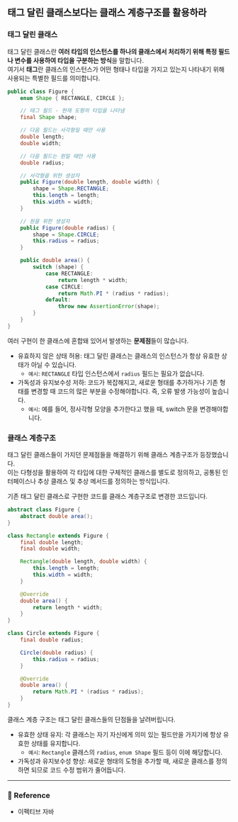 ## 태그 달린 클래스보다는 클래스 계층구조를 활용하라
### 태그 달린 클래스
태그 달린 클래스란 **여러 타입의 인스턴스를 하나의 클래스에서 처리하기 위해 특정 필드나 변수를 사용하여 타입을 구분하는 방식**을 말합니다.  
여기서 **태그**란 클래스의 인스턴스가 어떤 형태나 타입을 가지고 있는지 나타내기 위해 사용되는 특별한 필드를 의미합니다.  

```java
public class Figure {
    enum Shape { RECTANGLE, CIRCLE };

    // 태그 필드 - 현재 도형의 타입을 나타냄
    final Shape shape;

    // 다음 필드는 사각형일 때만 사용
    double length;
    double width;

    // 다음 필드는 원일 때만 사용
    double radius;

    // 사각형을 위한 생성자
    public Figure(double length, double width) {
        shape = Shape.RECTANGLE;
        this.length = length;
        this.width = width;
    }

    // 원을 위한 생성자
    public Figure(double radius) {
        shape = Shape.CIRCLE;
        this.radius = radius;
    }

    public double area() {
        switch (shape) {
            case RECTANGLE:
                return length * width;
            case CIRCLE:
                return Math.PI * (radius * radius);
            default:
                throw new AssertionError(shape);
        }
    }
}
```  

여러 구현이 한 클래스에 혼합돼 있어서 발생하는 **문제점**들이 많습니다.  
- 유효하지 않은 상태 허용: 태그 달린 클래스는 클래스의 인스턴스가 항상 유효한 상태가 아닐 수 있습니다.
    - `예시`: `RECTANGLE` 타입 인스턴스에서 `radius` 필드는 필요가 없습니다.  
- 가독성과 유지보수성 저하: 코드가 복잡해지고, 새로운 형태를 추가하거나 기존 형태를 변경할 때 코드의 많은 부분을 수정해야합니다. 즉, 오류 발생 가능성이 높습니다.  
    - `예시`: 예를 들어, 정사각형 모양을 추가한다고 했을 때, switch 문을 변경해야합니다.

### 클래스 계층구조  
태그 달린 클래스들이 가지던 문제점들을 해결하기 위해 클래스 계층구조가 등장했습니다.  
이는 다형성을 활용하여 각 타입에 대한 구체적인 클래스를 별도로 정의하고, 공통된 인터페이스나 추상 클래스 및 추상 메서드를 정의하는 방식입니다.  

기존 태그 달린 클래스로 구현한 코드를 클래스 계층구조로 변경한 코드입니다.  
```java
abstract class Figure {
    abstract double area();
}

class Rectangle extends Figure {
    final double length;
    final double width;

    Rectangle(double length, double width) {
        this.length = length;
        this.width = width;
    }

    @Override
    double area() {
        return length * width;
    }
}

class Circle extends Figure {
    final double radius;

    Circle(double radius) {
        this.radius = radius;
    }

    @Override
    double area() {
        return Math.PI * (radius * radius);
    }
}
```

클래스 계층 구조는 태그 달린 클래스들의 단점들을 날려버립니다.  
- 유효한 상태 유지: 각 클래스는 자기 자신에게 의미 있는 필드만을 가지기에 항상 유효한 상태를 유지합니다.  
    - `예시`: `Rectangle` 클래스의 `radius`, `enum Shape` 필드 등이 이에 해당합니다.
- 가독성과 유지보수성 향상: 새로운 형태의 도형을 추가할 때, 새로운 클래스를 정의하면 되므로 코드 수정 범위가 줄어듭니다.  

---

### 📌 Reference
- 이펙티브 자바
